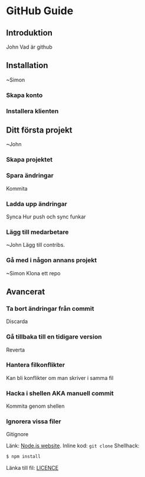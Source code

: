 # GitHub Guide

## Introduktion
John
Vad är github

## Installation
~Simon
### Skapa konto
### Installera klienten

## Ditt första projekt
~John
### Skapa projektet
### Spara ändringar
Kommita
### Ladda upp ändringar
Synca
Hur push och sync funkar
### Lägg till medarbetare
~John
Lägg till contribs.
### Gå med i någon annans projekt
~Simon
Klona ett repo

## Avancerat
### Ta bort ändringar från commit
Discarda
### Gå tillbaka till en tidigare version
Reverta
### Hantera filkonflikter
Kan bli konflikter om man skriver i samma fil
### Hacka i shellen AKA manuell commit
Kommita genom shellen
### Ignorera vissa filer
Gitignore

Länk: [Node.js website](https://nodejs.org/en/download/).
Inline kod: `git clone`
Shellhack:
```sh
$ npm install
```
Länka till fil: [LICENCE](https://github.com/johnrapp/novasoftware-schedule-parser/blob/master/LICENSE)

